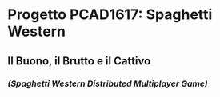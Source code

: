 # Progetto PCAD1617: Spaghetti Western #
## Il Buono, il Brutto e il Cattivo ##
### *(Spaghetti Western Distributed Multiplayer Game)* ###
